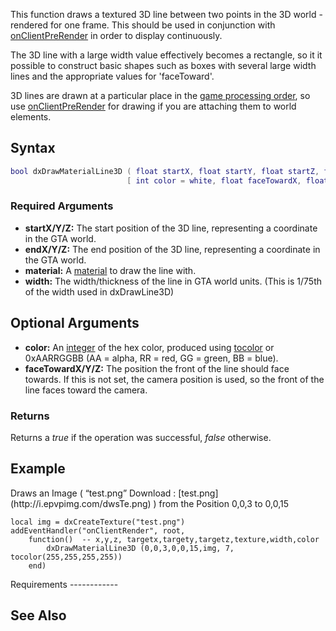 This function draws a textured 3D line between two points in the 3D world - rendered for one frame. This should be used in conjunction with [onClientPreRender](/onClientPreRender.md "wikilink") in order to display continuously.

The 3D line with a large width value effectively becomes a rectangle, so it it possible to construct basic shapes such as boxes with several large width lines and the appropriate values for 'faceToward'.

3D lines are drawn at a particular place in the [game processing order](/Game_Processing_Order.md "wikilink"), so use [onClientPreRender](/onClientPreRender.md "wikilink") for drawing if you are attaching them to world elements.

Syntax
------

``` lua
bool dxDrawMaterialLine3D ( float startX, float startY, float startZ, float endX, float endY, float endZ, element material, float width,
                          [ int color = white, float faceTowardX, float faceTowardY, float faceTowardZ ] )
```

### Required Arguments

-   **startX/Y/Z:** The start position of the 3D line, representing a coordinate in the GTA world.
-   **endX/Y/Z:** The end position of the 3D line, representing a coordinate in the GTA world.
-   **material:** A [material](/material.md "wikilink") to draw the line with.
-   **width:** The width/thickness of the line in GTA world units. (This is 1/75th of the width used in dxDrawLine3D)

Optional Arguments
------------------

-   **color:** An [integer](/int.md "wikilink") of the hex color, produced using [tocolor](/tocolor.md "wikilink") or 0xAARRGGBB (AA = alpha, RR = red, GG = green, BB = blue).
-   **faceTowardX/Y/Z:** The position the front of the line should face towards. If this is not set, the camera position is used, so the front of the line faces toward the camera.

### Returns

Returns a *true* if the operation was successful, *false* otherwise.

Example
-------

<section name="Client" class="client" show="true">
Draws an Image ( “test.png” Download : [test.png](http://i.epvpimg.com/dwsTe.png) ) from the Position 0,0,3 to 0,0,15

    local img = dxCreateTexture("test.png")
    addEventHandler("onClientRender", root,
        function()  -- x,y,z, targetx,targety,targetz,texture,width,color
            dxDrawMaterialLine3D (0,0,3,0,0,15,img, 7, tocolor(255,255,255,255))
        end)

</section>
Requirements
------------

See Also
--------
